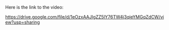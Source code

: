 Here is the link to the video:

https://drive.google.com/file/d/1eOzxAAJIgZZ5lY76TW4j3qieYMGqZdCW/view?usp=sharing
